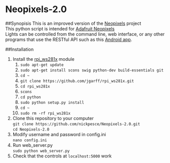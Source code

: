 # Neopixels-2.0
##Synopisis
This is an improved version of the <a href="http://github.com/nickpesce/neopixels">Neopixels</a> project</br>
This python script is intended for <a href="https://www.adafruit.com/products/1138">Adafruit Neopixels</a></br>
Lights can  be controlled from the command line, web interface, or any other programs that use the RESTful API such as this <a href="http://github.com/nickpesce/NeopixelAndroidApp">Android app</a>.</br>
</hr>
##Installation
<ol>
<li>Install the <a href="https://github.com/jgarff/rpi_ws281x">rpi_ws281x</a> module
  <ol>
  <li><code>sudo apt-get update</code></li>
  <li><code>sudo apt-get install scons swig python-dev build-essentials git</code></li>
  <li><code>cd ~</code></li>
  <li><code>git clone https://github.com/jgarff/rpi_ws281x.git</code></li>
  <li><code>cd rpi_ws281x</code></li>
  <li><code>scons</code></li>
  <li><code>cd python</code></li>
  <li><code>sudo python setup.py install</code></li>
  <li><code>cd ~</code></li>
  <li><code>sudo rm -rf rpi_ws281x</code></li>
  </ol>
</li>
<li>Clone this repository to your computer<br/>
<code>git clone https://github.com/nickpesce/Neopixels-2.0.git</code><br/><code>cd Neopixels-2.0</code></li>
<li>Modify username and password in config.ini<br/><code>nano config.ini</code></li>
<li>Run web_server.py<br/><code>sudo python web_server.py</code></li>
<li>Check that the controls at <code>localhost:5000</code> work</li>
</ol>
